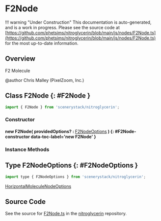 # F2Node

!!! warning "Under Construction"
    This documentation is auto-generated, and is a work in progress. Please see the source code at
    [https://github.com/phetsims/nitroglycerin/blob/main/js/nodes/F2Node.ts](https://github.com/phetsims/nitroglycerin/blob/main/js/nodes/F2Node.ts) for the most up-to-date information.

## Overview

F2 Molecule

@author Chris Malley (PixelZoom, Inc.)

## Class F2Node {: #F2Node }


```js
import { F2Node } from 'scenerystack/nitroglycerin';
```
### Constructor

#### new F2Node( providedOptions? : <span style="font-weight: 400;">[F2NodeOptions](../nitroglycerin/F2Node.md#F2NodeOptions)</span> ) {: #F2Node-constructor data-toc-label='new F2Node' }

### Instance Methods





## Type F2NodeOptions {: #F2NodeOptions }


```js
import type { F2NodeOptions } from 'scenerystack/nitroglycerin';
```


[HorizontalMoleculeNodeOptions](../nitroglycerin/HorizontalMoleculeNode.md#HorizontalMoleculeNodeOptions)



## Source Code

See the source for [F2Node.ts](https://github.com/phetsims/nitroglycerin/blob/main/js/nodes/F2Node.ts) in the [nitroglycerin](https://github.com/phetsims/nitroglycerin) repository.
